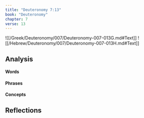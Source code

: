 ```yaml
---
title: "Deuteronomy 7:13"
book: "Deuteronomy"
chapter: 7
verse: 13
---
```

![[/Greek/Deuteronomy/007/Deuteronomy-007-013G.md#Text]]
![[/Hebrew/Deuteronomy/007/Deuteronomy-007-013H.md#Text]]

## Analysis

#### Words

#### Phrases

#### Concepts

## Reflections
